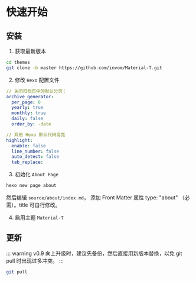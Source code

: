 # 快速开始

## 安装

1. 获取最新版本

```bash
cd themes
git clone -b master https://github.com/invom/Material-T.git
```

2. 修改 `Hexo` 配置文件

``` yml
// 关闭归档页中的默认分页：
archive_generator:
  per_page: 0  
  yearly: true
  monthly: true
  daily: false
  order_by: -date

// 弃用 Hexo 默认代码高亮
highlight:
  enable: false
  line_number: false
  auto_detect: false
  tab_replace:
```
3. 初始化 `About Page`

```bash
hexo new page about
```

然后编辑 `source/about/index.md`， 添加 Front Matter 属性 type: "about" （必需）。title 可自行修改。

4. 启用主题 `Material-T`

## 更新

::: warning
v0.9 向上升级时，建议先备份，然后直接用新版本替换，以免 git pull 时出现过多冲突。
:::

```bash
git pull
```